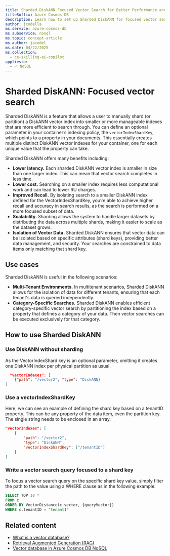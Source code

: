 ```yaml
---
title: Sharded DiskANN Focused Vector Search for Better Performance and Lower Cost
titleSuffix: Azure Cosmos DB
description: Learn how to set up Sharded DiskANN for focused vector search with improved performance and lower costs
author: jcodella
ms.service: azure-cosmos-db
ms.subservice: nosql
ms.topic: concept-article
ms.author: jacodel
ms.date: 04/22/2025
ms.collection:
  - ce-skilling-ai-copilot
appliesto:
  - ✅ NoSQL
---
```


# Sharded DiskANN: Focused vector search

Sharded DiskANN is a feature that allows a user to manually shard (or partition) a DiskANN vector index into smaller or more manageable indexes that are more efficient to search through. You can define an optional parameter in your container’s indexing policy, the `vectorIndexShardKey`, which points to a property in your documents. This essentially creates multiple distinct DiskANN vector indexes for your container, one for each unique value that the property can take. 

Sharded DiskANN offers many benefits including:
- **Lower latency.** Each sharded DiskANN vector index  is smaller in size than one larger index. This can mean that vector search completes in less time.
- **Lower cost.** Searching on a smaller index requires less computational work and can lead to lower RU charges.
- **Improved Recall.** By isolating search to a smaller DiskANN index defined for the VectorIndexShardKey, you’re able to achieve higher recall and accuracy in search results, as the search is performed on a more focused subset of data.
- **Scalability.** Sharding allows the system to handle larger datasets by distributing the data across multiple shards, making it easier to scale as the dataset grows.
- **Isolation of Vector Data.** Sharded DiskANN ensures that vector data can be isolated based on specific attributes (shard keys), providing better data management, and security. Your searches are constrained to data items only matching that shard key.

## Use cases

Sharded DiskANN is useful in the following scenarios:
- **Multi-Tenant Environments.** In multitenant scenarios, Sharded DiskANN allows for the isolation of data for different tenants, ensuring that each tenant's data is queried independently.
- **Category-Specific Searches.** Sharded DiskANN enables efficient category-specific vector search by partitioning the index based on a property that defines a category of your data. Then vector searches can be executed exclusively for that category. 


## How to use Sharded DiskANN
### Use DiskANN without sharding
As the VectorIndexShard key is an optional parameter, omitting it creates one DiskANN index per physical partition as usual.

```json
  "vectorIndexes": [
    {"path": "/vector2", "type": "DiskANN} 
]
```

### Use a vectorIndexShardKey
Here, we can see an example of defining the shard key based on a tenantID property. This can be any property of the data item, even the partition key. The single string needs to be enclosed in an array. 

```json
"vectorIndexes": [
    {
        "path": "/vector2",
        "type": "DiskANN",
        "vectorIndexShardKey": ["/tenantID"]
    }
]
```

### Write a vector search query focused to a shard key
To focus a vector search query on the specific shard key value, simply filter the path to the value using a WHERE clause as in the following example:

```sql
SELECT TOP 10 *
FROM c
ORDER BY VectorDistance(c.vector, {queryVector})
WHERE c.tenantID = "tenant1"
```

## Related content

- [What is a vector database?](../vector-database.md)
- [Retrieval Augmented Generation (RAG)](rag.md)
- [Vector database in Azure Cosmos DB NoSQL](../nosql/vector-search.md)
